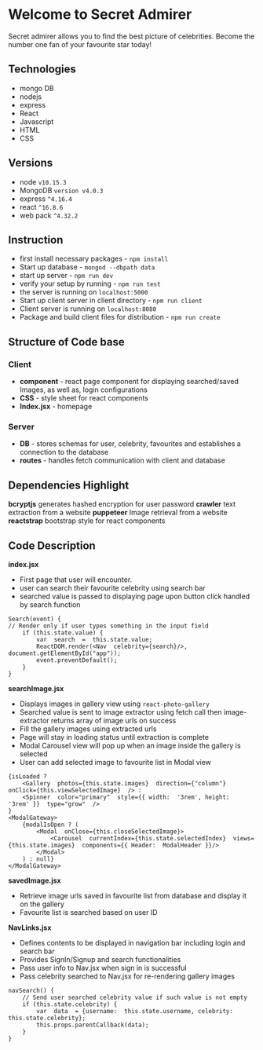 # Welcome to Secret Admirer

Secret admirer allows you to find the best picture of celebrities. 
Become the number one fan of your favourite star today!

## Technologies
-	mongo DB
-	nodejs
-	express
-	React
-	Javascript
-	HTML
-	CSS

## Versions
- node `v10.15.3`
- MongoDB `version v4.0.3`
- express `^4.16.4`
- react `^16.8.6`
- web pack `^4.32.2`

## Instruction
-   first install necessary packages -  `npm install`
-   Start up database -  `mongod --dbpath data`
-   start up server -  `npm run dev`
-   verify your setup by running -  `npm run test`
-   the server is running on  `localhost:5000`
-   Start up client server in client directory -  `npm run client`
-   Client server is running on `localhost:8080`
-   Package and build client files for distribution -  `npm run create`

## Structure of Code base
###	Client
- **component** - react page component for displaying searched/saved Images, as well as, login configurations
- **CSS** - style sheet for react components
- **Index.jsx** - homepage
###	Server
- **DB** - stores schemas for user, celebrity, favourites and establishes a connection to the database
- **routes** - handles fetch communication with client and database

## Dependencies Highlight
**bcryptjs** generates hashed encryption for user password
**crawler** text extraction from a website
**puppeteer** Image retrieval from a website
**reactstrap** bootstrap style for react components

## Code Description
**index.jsx** 
- First page that user will encounter. 
- user can search their favourite celebrity using search bar
- searched value is passed to displaying page upon button click handled by search function
```
Search(event) {
// Render only if user types something in the input field
	if (this.state.value) {
		var  search  =  this.state.value;
		ReactDOM.render(<Nav  celebrity={search}/>, document.getElementById("app"));
		event.preventDefault();
	}
}
```
**searchImage.jsx** 
- Displays images in gallery view using `react-photo-gallery`
- Searched value is sent to image extractor using fetch call then image-extractor returns array of image urls on success
- Fill the gallery images using extracted urls
- Page will stay in loading status until extraction is complete
- Modal Carousel view will pop up when an image inside the gallery is selected
- User can add selected image to favourite list in Modal view
```
{isLoaded ?
	<Gallery  photos={this.state.images}  direction={"column"}  onClick={this.viewSelectedImage}  /> :
	<Spinner  color="primary"  style={{ width:  '3rem', height:  '3rem' }}  type="grow"  />
}
<ModalGateway>
	{modalIsOpen ? (
		<Modal  onClose={this.closeSelectedImage}>
			<Carousel  currentIndex={this.state.selectedIndex}  views={this.state.images}  components={{ Header:  ModalHeader }}/>
		</Modal>
	) : null}
</ModalGateway>
```

**savedImage.jsx** 
- Retrieve image urls saved in favourite list from database and display it on the gallery
- Favourite list is searched based on user ID

**NavLinks.jsx** 
- Defines contents to be displayed in navigation bar including login and search bar
- Provides SignIn/Signup and search functionalities
- Pass user info to Nav.jsx when sign in is successful
- Pass celebrity searched to Nav.jsx for re-rendering gallery images
```
navSearch() {
	// Send user searched celebrity value if such value is not empty
	if (this.state.celebrity) {
		var  data  = {username:  this.state.username, celebrity:  this.state.celebrity};
		this.props.parentCallback(data);
	}
}
```

